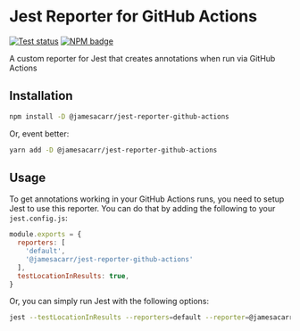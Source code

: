 # Jest Reporter for GitHub Actions

[![Test status](https://github.com/jamesacarr/jest-reporter-github-actions/workflows/tests/badge.svg)](https://github.com/jamesacarr/jest-reporter-github-actions/actions?query=workflow%3Atests)
[![NPM badge](https://img.shields.io/npm/v/@jamesacarr/jest-reporter-github-actions.svg)](https://www.npmjs.com/package/@jamesacarr/jest-reporter-github-actions)

A custom reporter for Jest that creates annotations when run via GitHub Actions

## Installation

```sh
npm install -D @jamesacarr/jest-reporter-github-actions
```

Or, event better:

```sh
yarn add -D @jamesacarr/jest-reporter-github-actions
```

## Usage

To get annotations working in your GitHub Actions runs, you need to setup Jest to use this reporter. You can do that by adding the following to your `jest.config.js`:

```js
module.exports = {
  reporters: [
    'default',
    '@jamesacarr/jest-reporter-github-actions'
  ],
  testLocationInResults: true,
}
```

Or, you can simply run Jest with the following options:

```sh
jest --testLocationInResults --reporters=default --reporter=@jamesacarr/jest-reporter-github-actions
```

